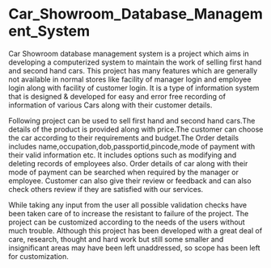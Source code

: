 # Car_Showroom_Database_Management_System
Car Showroom database management system is a project which aims in developing a computerized system to maintain  the work of  selling first  hand and second hand cars. This project has many features which are generally not available in normal  stores like facility of manager login and employee login along with facility of customer login. It is a type of information system that is designed & developed for easy and error free recording of information of various Cars along with their customer details.

Following project can be used to sell first hand and second hand cars.The details of the product is provided along with price.The customer can choose the car according to their requirements and budget.The Order details includes name,occupation,dob,passportid,pincode,mode of payment with their valid information etc. It includes options such as modifying and deleting records of employees also. Order details of car along with their mode of payment can be searched when required by the manager or employee. Customer can also give their review or feedback and can also check others review if they are satisfied with our services.

While taking any input from the user all possible validation checks have been taken care of to increase the resistant to failure of the project. The project can be customized according to the needs of the users without much trouble. Although this project has been developed with a great deal of care, research, thought and hard work but still some smaller and insignificant areas may have been left unaddressed, so scope has been left for customization.
